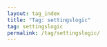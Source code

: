 ```yaml
---
layout: tag_index
title: "Tag: settingslogic"
tag: settingslogic
permalink: /tag/settingslogic/
---
```

